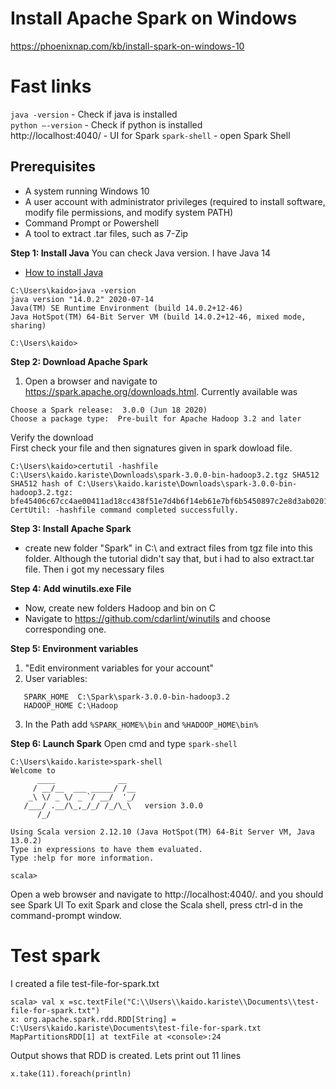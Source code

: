 # Install Apache Spark on Windows
https://phoenixnap.com/kb/install-spark-on-windows-10
# Fast links
`java -version` - Check if java is installed  
`python –-version` - Check if python is installed  
http://localhost:4040/ - UI for Spark
`spark-shell` - open Spark Shell

## Prerequisites
* A system running Windows 10
* A user account with administrator privileges (required to install software, modify file permissions, and modify system PATH)
* Command Prompt or Powershell
* A tool to extract .tar files, such as 7-Zip

**Step 1: Install Java**
You can check Java version. I have Java 14  
- [How to install Java](www.example.com)

```
C:\Users\kaido>java -version
java version "14.0.2" 2020-07-14
Java(TM) SE Runtime Environment (build 14.0.2+12-46)
Java HotSpot(TM) 64-Bit Server VM (build 14.0.2+12-46, mixed mode, sharing)

C:\Users\kaido>
```
**Step 2: Download Apache Spark**
1. Open a browser and navigate to https://spark.apache.org/downloads.html.
Currently available was
```
Choose a Spark release:  3.0.0 (Jun 18 2020)
Choose a package type:  Pre-built for Apache Hadoop 3.2 and later
```

Verify the download  
First check your file and then signatures given in spark dowload file.
```
C:\Users\kaido>certutil -hashfile C:\Users\kaido.kariste\Downloads\spark-3.0.0-bin-hadoop3.2.tgz SHA512
SHA512 hash of C:\Users\kaido.kariste\Downloads\spark-3.0.0-bin-hadoop3.2.tgz:
bfe45406c67cc4ae00411ad18cc438f51e7d4b6f14eb61e7bf6b5450897c2e8d3ab020152657c0239f253735c263512ffabf538ac5b9fffa38b8295736a9c387
CertUtil: -hashfile command completed successfully.
```

**Step 3: Install Apache Spark**
- create new folder "Spark" in C:\ and extract files from tgz file into this folder. Although the tutorial didn't say that, but i had to also extract.tar file. Then i got my necessary files

**Step 4: Add winutils.exe File**
- Now, create new folders Hadoop and bin on C
- Navigate to https://github.com/cdarlint/winutils and choose corresponding one.

**Step 5: Environment variables**
1. "Edit environment variables for your account"
2.  User variables:  
```
   SPARK_HOME  C:\Spark\spark-3.0.0-bin-hadoop3.2  
   HADOOP_HOME C:\Hadoop
```
3. In the Path add ```%SPARK_HOME%\bin``` and ```%HADOOP_HOME\bin%```

**Step 6: Launch Spark**
Open cmd and type `spark-shell`

```
C:\Users\kaido.kariste>spark-shell
Welcome to
      ____              __
     / __/__  ___ _____/ /__
    _\ \/ _ \/ _ `/ __/  '_/
   /___/ .__/\_,_/_/ /_/\_\   version 3.0.0
      /_/

Using Scala version 2.12.10 (Java HotSpot(TM) 64-Bit Server VM, Java 13.0.2)
Type in expressions to have them evaluated.
Type :help for more information.

scala>
```
Open a web browser and navigate to http://localhost:4040/. and you should see Spark UI
To exit Spark and close the Scala shell, press ctrl-d in the command-prompt window.

# Test spark
I created a file test-file-for-spark.txt
```
scala> val x =sc.textFile("C:\\Users\\kaido.kariste\\Documents\\test-file-for-spark.txt")
x: org.apache.spark.rdd.RDD[String] = C:\Users\kaido.kariste\Documents\test-file-for-spark.txt MapPartitionsRDD[1] at textFile at <console>:24
``` 
Output shows that RDD is created. Lets print out 11 lines
```
x.take(11).foreach(println)
```
